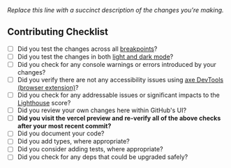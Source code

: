 <!-- https://docs.github.com/en/communities/using-templates-to-encourage-useful-issues-and-pull-requests/creating-a-pull-request-template-for-your-repository -->

_Replace this line with a succinct description of the changes you're making._

## Contributing Checklist

- [ ] Did you test the changes across all [breakpoints](https://tailwindcss.com/docs/responsive-design)?
- [ ] Did you test the changes in both [light and dark mode](https://tailwindcss.com/docs/dark-mode)?
- [ ] Did you check for any console warnings or errors introduced by your changes?
- [ ] Did you verify there are not any accessibility issues using [axe DevTools (browser extension)](https://chromewebstore.google.com/detail/axe-devtools-web-accessib/lhdoppojpmngadmnindnejefpokejbdd?pli=1)?
- [ ] Did you check for any addressable issues or significant impacts to the [Lighthouse](https://developer.chrome.com/docs/lighthouse/overview#devtools) score?
- [ ] Did you review your own changes here within GitHub's UI?
- [ ] **Did you visit the vercel preview and re-verify all of the above checks after your most recent commit?**
- [ ] Did you document your code?
- [ ] Did you add types, where appropriate?
- [ ] Did you consider adding tests, where appropriate?
- [ ] Did you check for any deps that could be upgraded safely?
